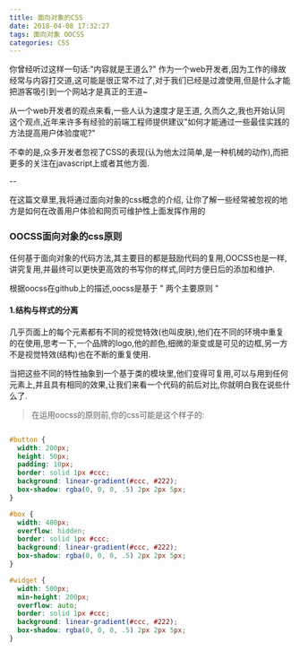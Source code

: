 ```yaml
---
title: 面向对象的CSS
date: 2018-04-08 17:32:27
tags: 面向对象 OOCSS
categories: CSS
---
```


你曾经听过这样一句话:"内容就是王道么?" 作为一个web开发者,因为工作的缘故经常与内容打交道,这可能是很正常不过了,对于我们已经是过渡使用,但是什么才能把游客吸引到一个网站才是真正的王道~

从一个web开发者的观点来看,一些人认为速度才是王道, 久而久之,我也开始认同这个观点,近年来许多有经验的前端工程师提供建议"如何才能通过一些最佳实践的方法提高用户体验度呢?"

不幸的是,众多开发者忽视了CSS的表现(认为他太过简单,是一种机械的动作),而把更多的关注在javascript上或者其他方面.

--

在这篇文章里,我将通过面向对象的css概念的介绍, 让你了解一些经常被忽视的地方是如何在改善用户体验和网页可维护性上面发挥作用的

### OOCSS面向对象的css原则

任何基于面向对象的代码方法,其主要目的都是鼓励代码的复用,OOCSS也是一样,讲究复用,并最终可以更快更高效的书写你的样式,同时方便日后的添加和维护.

根据oocss在github上的描述,oocss是基于 " 两个主要原则 "

#### 1.结构与样式的分离
几乎页面上的每个元素都有不同的视觉特效(也叫皮肤),他们在不同的环境中重复的在使用,思考一下,一个品牌的logo,他的颜色,细微的渐变或是可见的边框,另一方不是视觉特效(结构)也在不断的重复使用.

当把这些不同的特性抽象到一个基于类的模块里,他们变得可复用,可以与用到任何元素上,并且具有相同的效果,让我们来看一个代码的前后对比,你就明白我在说些什么了.

>在运用oocss的原则前,你的css可能是这个样子的:

```css

#button {
  width: 200px;
  height: 50px;
  padding: 10px;
  border: solid 1px #ccc;
  background: linear-gradient(#ccc, #222);
  box-shadow: rgba(0, 0, 0, .5) 2px 2px 5px;
}

#box {
  width: 400px;
  overflow: hidden;
  border: solid 1px #ccc;
  background: linear-gradient(#ccc, #222);
  box-shadow: rgba(0, 0, 0, .5) 2px 2px 5px;
}

#widget {
  width: 500px;
  min-height: 200px;
  overflow: auto;
  border: solid 1px #ccc;
  background: linear-gradient(#ccc, #222);
  box-shadow: rgba(0, 0, 0, .5) 2px 2px 5px;
}


```
